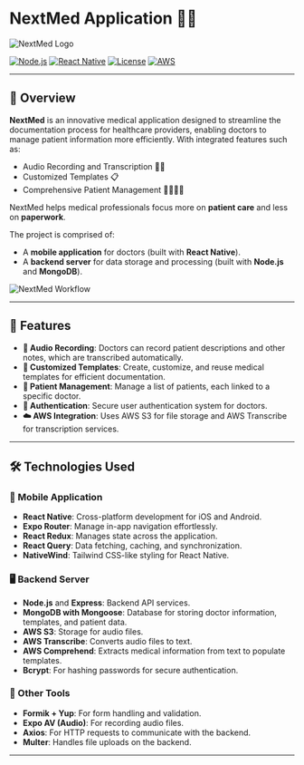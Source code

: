 # NextMed Application 📱💉

![NextMed Logo](https://via.placeholder.com/150) <!-- You can replace this with your actual logo -->

[![Node.js](https://img.shields.io/badge/Node.js-14%2B-green)](https://nodejs.org/)
[![React Native](https://img.shields.io/badge/React%20Native-0.63-blue)](https://reactnative.dev/)
[![License](https://img.shields.io/badge/License-MIT-yellow)](./LICENSE)
[![AWS](https://img.shields.io/badge/AWS-S3%20%7C%20Transcribe-orange)](https://aws.amazon.com/)

---

## 🚀 Overview

**NextMed** is an innovative medical application designed to streamline the documentation process for healthcare providers, enabling doctors to manage patient information more efficiently. With integrated features such as:

- Audio Recording and Transcription 🎤📝
- Customized Templates 📋
- Comprehensive Patient Management 🧑‍⚕️👨‍⚕️

NextMed helps medical professionals focus more on **patient care** and less on **paperwork**.

The project is comprised of:
- A **mobile application** for doctors (built with **React Native**).
- A **backend server** for data storage and processing (built with **Node.js** and **MongoDB**).

![NextMed Workflow](https://via.placeholder.com/800x300) <!-- Add workflow images if available -->

---

## 🌟 Features

- **🎤 Audio Recording**: Doctors can record patient descriptions and other notes, which are transcribed automatically.
- **📝 Customized Templates**: Create, customize, and reuse medical templates for efficient documentation.
- **👥 Patient Management**: Manage a list of patients, each linked to a specific doctor.
- **🔐 Authentication**: Secure user authentication system for doctors.
- **☁️ AWS Integration**: Uses AWS S3 for file storage and AWS Transcribe for transcription services.

---

## 🛠️ Technologies Used

### 📱 Mobile Application
- **React Native**: Cross-platform development for iOS and Android.
- **Expo Router**: Manage in-app navigation effortlessly.
- **React Redux**: Manages state across the application.
- **React Query**: Data fetching, caching, and synchronization.
- **NativeWind**: Tailwind CSS-like styling for React Native.

### 🖥️ Backend Server
- **Node.js** and **Express**: Backend API services.
- **MongoDB with Mongoose**: Database for storing doctor information, templates, and patient data.
- **AWS S3**: Storage for audio files.
- **AWS Transcribe**: Converts audio files to text.
- **AWS Comprehend**: Extracts medical information from text to populate templates.
- **Bcrypt**: For hashing passwords for secure authentication.

### 🔧 Other Tools
- **Formik + Yup**: For form handling and validation.
- **Expo AV (Audio)**: For recording audio files.
- **Axios**: For HTTP requests to communicate with the backend.
- **Multer**: Handles file uploads on the backend.

---
